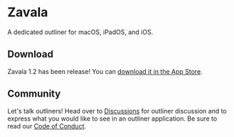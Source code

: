 # Zavala

A dedicated outliner for macOS, iPadOS, and iOS.

## Download

Zavala 1.2 has been release! You can [download it in the App Store](https://apps.apple.com/us/app/zavala/id1546457750).

## Community

Let's talk outliners! Head over to [Discussions](https://github.com/vincode-io/Ringgold/discussions) for outliner discussion and to express what you would like to see in an outliner application. Be sure to read our [Code of Conduct](https://github.com/vincode-io/Ringgold/wiki/Code-of-Conduct).
